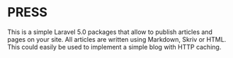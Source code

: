 # PRESS #

This is a simple Laravel 5.0 packages that allow to publish articles and pages on your site. All articles are written using Markdown, Skriv or HTML. This could easily be used to implement a simple blog with HTTP caching.